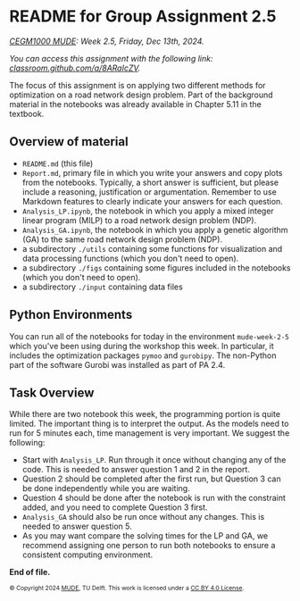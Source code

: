 # README for Group Assignment 2.5

*[CEGM1000 MUDE](http://mude.citg.tudelft.nl/): Week 2.5, Friday, Dec 13th, 2024.*

_You can access this assignment with the following link: [classroom.github.com/a/8ARaIcZV](https://classroom.github.com/a/8ARaIcZV)._

The focus of this assignment is on applying two different methods for optimization on a road network design problem. Part of the background material in the notebooks was already available in Chapter 5.11 in the textbook.

## Overview of material

- `README.md` (this file)
- `Report.md`, primary file in which you write your answers and copy plots from the notebooks. Typically, a short answer is sufficient, but please include a reasoning, justification or argumentation. Remember to use Markdown features to clearly indicate your answers for each question.
- `Analysis_LP.ipynb`, the notebook in which you apply a mixed integer linear program (MILP) to a road network design problem (NDP).
- `Analysis_GA.ipynb`, the notebook in which you apply a genetic algorithm (GA) to the same road network design problem (NDP).
- a subdirectory `./utils` containing some functions for visualization and data processing functions (which you don't need to open).
- a subdirectory `./figs` containing some figures included in the notebooks (which you don't need to open).
- a subdirectory `./input` containing data files 

## Python Environments

You can run all of the notebooks for today in the environment `mude-week-2-5` which you've been using during the workshop this week. In particular, it includes the optimization packages `pymoo` and `gurobipy`. The non-Python part of the software Gurobi was installed as part of PA 2.4.

## Task Overview
While there are two notebook this week, the programming portion is quite limited. The important thing is to interpret the output. As the models need to run for 5 minutes each, time management is very important. We suggest the following:

- Start with `Analysis_LP`. Run through it once without changing any of the code. This is needed to answer question 1 and 2 in the report. 
- Question 2 should be completed after the first run, but Question 3 can be done independently while you are waiting.
- Question 4 should be done after the notebook is run with the constraint added, and you need to complete Question 3 first.
- `Analysis_GA` should also be run once without any changes. This is needed to answer question 5. 
- As you may want compare the solving times for the LP and GA, we recommend assigning one person to run both notebooks to ensure a consistent computing environment. 


**End of file.**

<span style="font-size: 75%">
&copy; Copyright 2024 <a rel="MUDE" href="http://mude.citg.tudelft.nl/">MUDE</a>, TU Delft. This work is licensed under a <a rel="license" href="http://creativecommons.org/licenses/by/4.0/">CC BY 4.0 License</a>.
